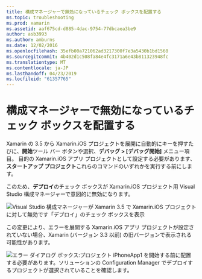 ```yaml
---
title: 構成マネージャーで無効になっているチェック ボックスを配置する
ms.topic: troubleshooting
ms.prod: xamarin
ms.assetid: aaf675cd-d885-4dac-9754-77dbcaea3be9
author: asb3993
ms.author: amburns
ms.date: 12/02/2016
ms.openlocfilehash: 35efb00a721062ad3217300f7e3a5430b1bd1560
ms.sourcegitcommit: 4b402d1c508fa84e4fc3171a6e43b811323948fc
ms.translationtype: MT
ms.contentlocale: ja-JP
ms.lasthandoff: 04/23/2019
ms.locfileid: "61357765"
---
```

# <a name="deploy-checkboxes-disabled-in-configuration-manager"></a>構成マネージャーで無効になっているチェック ボックスを配置する

Xamarin の 3.5 から Xamarin.iOS プロジェクトを展開に自動的にキーを押すたびに、**開始**ツール バー ボタンや選択、**デバッグ > [デバッグ開始]** メニュー項目。 目的の Xamarin.iOS アプリ プロジェクトとして設定する必要があります、**スタートアップ プロジェクト**これらのコマンドのいずれかを実行する前にします。

このため、**デプロイ**のチェック ボックスが Xamarin.iOS プロジェクト用 Visual Studio 構成マネージャーで意図的に無効になります。

![](deploy-checkboxes-images/configuration.png "Visual Studio 構成マネージャーが Xamarin 3.5 で Xamarin.iOS プロジェクトに対して無効です「デプロイ」のチェック ボックスを表示")

この変更により、エラーを展開する Xamarin.iOS アプリ プロジェクトが設定されていない場合、Xamarin (バージョン 3.3 以前) の旧バージョンで表示される可能性があります。

![](deploy-checkboxes-images/error.png "エラー ダイアログ ボックス:プロジェクト iPhoneApp1 を開始する前に配置する必要があります。ソリューションの Configuration Manager でデプロイするプロジェクトが選択されていることを確認します。")
